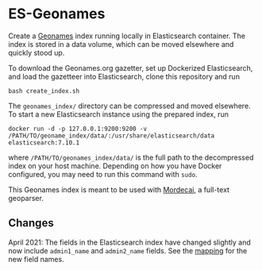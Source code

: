 ES-Geonames
===========

Create a [Geonames](http://www.geonames.org/) index running locally in
Elasticsearch container. The index is stored in a data volume, which can be
moved elsewhere and quickly stood up.

To download the Geonames.org gazetter, set up Dockerized Elasticsearch, and
load the gazetteer into Elasticsearch, clone this repository and run

```
bash create_index.sh
```

The `geonames_index/` directory can be compressed and moved elsewhere. To start a new
Elasticsearch instance using the prepared index, run

```
docker run -d -p 127.0.0.1:9200:9200 -v /PATH/TO/geoname_index/data/:/usr/share/elasticsearch/data elasticsearch:7.10.1
```

where `/PATH/TO/geonames_index/data/` is the full path to the decompressed
index on your host machine. Depending on how you have Docker configured, you
may need to run this command with `sudo`.

This Geonames index is meant to be used with [Mordecai](https://github.com/openeventdata/mordecai), a full-text geoparser.

## Changes

April 2021: The fields in the Elasticsearch index have changed slightly and now
include `admin1_name` and `admin2_name` fields. See the
[mapping](https://github.com/openeventdata/es-geonames/blob/master/geonames_mapping.json)
for the new field names.
